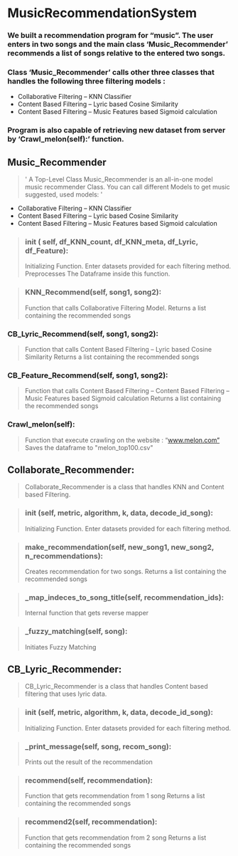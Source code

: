 # MusicRecommendationSystem

### We built a recommendation program for “music”. The user enters in two songs and the main class ‘Music_Recommender’ recommends a list of songs relative to the entered two songs.
### Class ‘Music_Recommender’ calls other three classes that handles the following three filtering models : 
-	Collaborative Filtering – KNN Classifier
-	Content Based Filtering – Lyric based Cosine Similarity
-	Content Based Filtering – Music Features based Sigmoid calculation
### Program is also capable of retrieving new dataset from server by ‘Crawl_melon(self):’ function.

## Music_Recommender
> ' A Top-Level Class Music_Recommender is an all-in-one model music recommender Class. You can call different Models to get music suggested, used models: '
-	Collaborative Filtering – KNN Classifier
-	Content Based Filtering – Lyric based Cosine Similarity
-	Content Based Filtering – Music Features based Sigmoid calculation

> ### init 	( self, df_KNN_count, df_KNN_meta, df_Lyric, df_Feature):
> Initializing Function.
> Enter datasets provided for each filtering method.
> Preprocesses The Dataframe inside this function.

> ### KNN_Recommend(self, song1, song2):
> Function that calls Collaborative Filtering Model.
> Returns a list containing the recommended songs

### CB_Lyric_Recommend(self, song1, song2):
> Function that calls Content Based Filtering – Lyric based Cosine Similarity
> Returns a list containing the recommended songs

### CB_Feature_Recommend(self, song1, song2):
> Function that calls Content Based Filtering – Content Based Filtering – Music Features based Sigmoid calculation
> Returns a list containing the recommended songs

### Crawl_melon(self):
> Function that execute crawling on the website : “www.melon.com”
> Saves the dataframe to "melon_top100.csv"
 
## Collaborate_Recommender:
> Collaborate_Recommender is a class that handles KNN and Content based Filtering.

> ### init 	(self, metric, algorithm, k, data, decode_id_song):
> Initializing Function.
> Enter datasets provided for each filtering method.

> ### make_recommendation(self, new_song1, new_song2, n_recommendations):
> Creates recommendation for two songs.
> Returns a list containing the recommended songs

> ### _map_indeces_to_song_title(self, recommendation_ids):
> Internal function that gets reverse mapper

> ### _fuzzy_matching(self, song):
> Initiates Fuzzy Matching
 
## CB_Lyric_Recommender:
> CB_Lyric_Recommender is a class that handles Content based filtering that uses lyric data.

> ### init 	(self, metric, algorithm, k, data, decode_id_song):
> Initializing Function.
> Enter datasets provided for each filtering method.

> ### _print_message(self, song, recom_song):
> Prints out the result of the recommendation

> ### recommend(self, recommendation):
> Function that gets recommendation from 1 song
> Returns a list containing the recommended songs

> ### recommend2(self, recommendation):
> Function that gets recommendation from 2 song
> Returns a list containing the recommended songs
